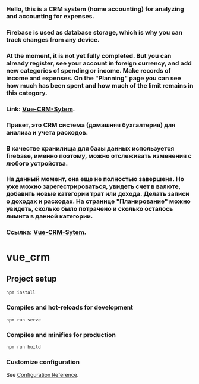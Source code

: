 ### Hello, this is a CRM system (home accounting) for analyzing and accounting for expenses.
### Firebase is used as database storage, which is why you can track changes from any device.
### At the moment, it is not yet fully completed. But you can already register, see your account in foreign currency, and add new categories of spending or income. Make records of income and expenses. On the "Planning" page you can see how much has been spent and how much of the limit remains in this category.
### Link: [Vue-CRM-Sytem](https://vue-crm-frontend-mark.web.app/).

### Привет, это CRM система (домашняя бухгалтерия) для анализа и учета расходов.
### В качестве хранилища для базы данных используется firebase, именно поэтому, можно отслеживать изменения с любого устройства.
### На данный момент, она еще не полностью завершена. Но уже можно зарегестрироваться, увидеть счет в валюте, добавить новые категории трат или дохода. Делать записи о доходах и расходах. На странице "Планирование" можно увидеть, сколько было потрачено и сколько осталось лимита в данной категории.
### Ссылка: [Vue-CRM-Sytem](https://vue-crm-frontend-mark.web.app/).

# vue_crm

## Project setup
```
npm install
```

### Compiles and hot-reloads for development
```
npm run serve
```

### Compiles and minifies for production
```
npm run build
```

### Customize configuration
See [Configuration Reference](https://cli.vuejs.org/config/).
